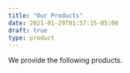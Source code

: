 ```yaml
---
title: "Our Products"
date: 2021-01-29T01:57:15-05:00
draft: true
type: product
---
```


We provide the following products.

